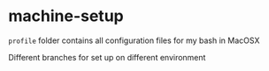 # machine-setup

`profile` folder contains all configuration files for my bash in MacOSX

Different branches for set up on different environment
